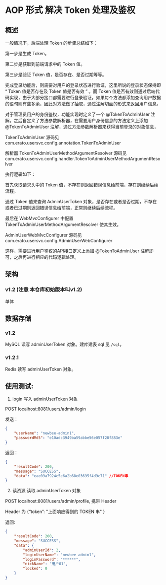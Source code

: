 # AOP 形式 解决 Token 处理及鉴权

## 概述

一般情况下，后端处理 Token 的步骤总结如下：

第一步是生成 Token。

第二步是获取到前端请求中的 Token 值。

第三步是验证 Token 值，是否存在、是否过期等等。

完成登录功能后，则需要对用户的登录状态进行验证，这里所说的登录状态保持即 “ Token 值是否存在及 Token 值是否有效 ” 。而 Token 值是否有效则通过后端代码实现，由于大部分接口都需要进行登录验证，如果每个方法都添加查询用户数据的语句则有些多余，因此对方法做了抽取，通过注解切面的形式来返回用户信息。

对于管理员用户的身份鉴权，功能实现时定义了一个 @TokenToAdminUser 注解。之后自定义了方法参数解析器，在需要用户身份信息的方法定义上添加 @TokenToAdminUser 注解，通过方法参数解析器来获得当前登录的对象信息，

TokenToAdminUser 源码见 com.erato.usersvc.config.annotation.TokenToAdminUser

解析器 TokenToAdminUserMethodArgumentResolver 源码见 com.erato.usersvc.config.handler.TokenToAdminUserMethodArgumentResolver

执行逻辑如下：

首先获取请求头中的 Token 值，不存在则返回错误信息给前端，存在则继续后续流程。

通过 Token 值来查询 AdminUserToken 对象，是否存在或者是否过期，不存在或者已过期则返回错误信息给前端，正常则继续后续流程。

最后在 WebMvcConfigurer 中配置 TokenToAdminUserMethodArgumentResolver 使其生效。

AdminUserWebMvcConfigurer 源码见 com.erato.usersvc.config.AdminUserWebConfigurer

这样，需要进行用户鉴权的API接口定义上添加 @TokenToAdminUser 注解即可，之后再进行相应的代码逻辑处理。


## 架构

### v1.2 (注意 本仓库初始版本叫v1.2)

单体

## 数据存储

### v1.2

MySQL 读写 adminUserToken 对象。建库建表 sql 见 `/sql`。

### v1.2.1

Redis 读写 adminUserToken 对象。


## 使用测试:


1. login 写入 adminUserToken 对象

POST localhost:8081/users/admin/login

发送：

```json
{
    "userName": "newbee-admin1",
    "passwordMd5": "e10adc3949ba59abbe56e057f20f883e"
}
```

返回：

```json
{
    "resultCode": 200,
    "message": "SUCCESS",
    "data": "eae09a7924c5e6a2b68e03695f4d9c71" //TOKEN串
}
```


2. 读资源 读取 adminUserToken 对象

POST localhost:8081/users/admin/profile, 携带 Header

Header 为 {“token”: "上面响应得到的 TOKEN 串" }

返回:

```json
{
    "resultCode": 200,
    "message": "SUCCESS",
    "data": {
        "adminUserId": 2,
        "loginUserName": "newbee-admin1",
        "loginPassword": "******",
        "nickName": "用户01",
        "locked": 0
    }
}
```